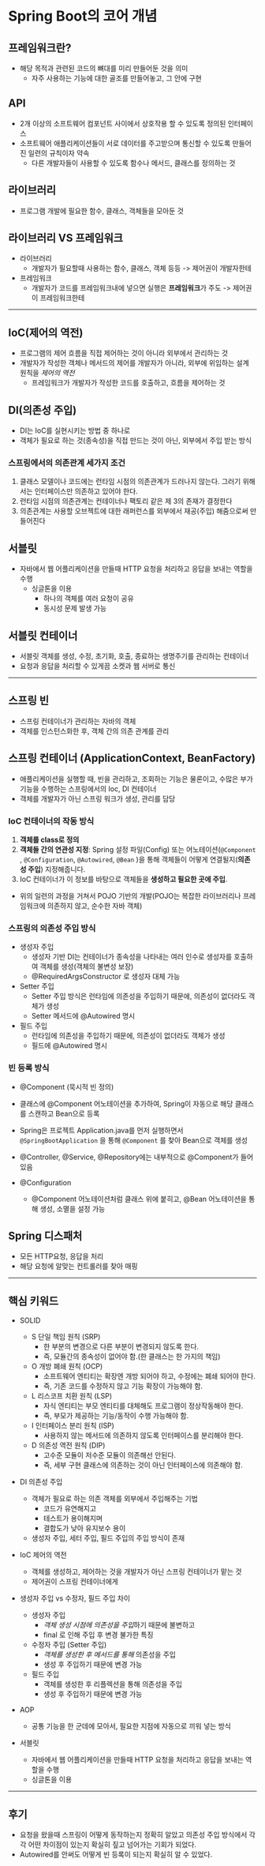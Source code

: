 # Spring Boot의 코어 개념

## 프레임워크란? 
- 해당 목적과 관련된 코드의 뼈대를 미리 만들어둔 것을 의미
  - 자주 사용하는 기능에 대한 골조를 만들어놓고, 그 안에 구현

## API
- 2개 이상의 소프트웨어 컴포넌트 사이에서 상호작용 할 수 있도록 정의된 인터페이스
- 소프트웨어 애플리케이션들이 서로 데이터를 주고받으며 통신할 수 있도록 만들어진 일련의 규칙이자 약속
  - 다른 개발자들이 사용할 수 있도록 함수나 메서드, 클래스를 정의하는 것

## 라이브러리
- 프로그램 개발에 필요한 함수, 클래스, 객체들을 모아둔 것

## 라이브러리 VS 프레임워크
- 라이브러리
  - 개발자가 필요할때 사용하는 함수, 클래스, 객체 등등 -> 제어권이 개발자한테
- 프레임워크
  - 개발자가 코드를 프레임워크내에 넣으면 실행은 **프레임워크**가 주도 -> 제어권이 프레임워크한테


---

## IoC(제어의 역전)
- 프로그램의 제어 흐름을 직접 제어하는 것이 아니라 외부에서 관리하는 것
- 개발자가 작성한 객체나 메서드의 제어를 개발자가 아니라, 외부에 위임하는 설계 원칙을 *제어의 역전*
  - 프레임워크가 개발자가 작성한 코드를 호출하고, 흐름을 제어하는 것

## DI(의존성 주입)
- DI는 IoC를 실현시키는 방법 중 하나로
- 객체가 필요로 하는 것(종속성)을 직접 만드는 것이 아닌, 외부에서 주입 받는 방식

### 스프링에서의 의존관계 세가지 조건
1. 클래스 모델이나 코드에는 런타임 시점의 의존관계가 드러나지 않는다. 그러기 위해서는 인터페이스만 의존하고 있어야 한다.
2. 런타임 시점의 의존관계는 컨테이너나 팩토리 같은 제 3의 존재가 결정한다
3. 의존관계는 사용할 오브젝트에 대한 래퍼런스를 외부에서 재공(주입) 해줌으로써 만들어진다

## 서블릿
- 자바에서 웹 어플리케이션을 만들때 HTTP 요청을 처리하고 응답을 보내는 역할을 수행
  - 싱글톤을 이용
    - 하나의 객체를 여러 요청이 공유
    - 동시성 문제 발생 가능

## 서블릿 컨테이너
- 서블릿 객체를 생성, 수정, 초기화, 호출, 종료하는 생명주기를 관리하는 컨테이너
- 요청과 응답을 처리할 수 있게끔 소켓과 웹 서버로 통신

---

## 스프링 빈
- 스프링 컨테이너가 관리하는 자바의 객체
- 객체를 인스턴스화한 후, 객체 간의 의존 관계를 관리

## 스프링 컨테이너 (ApplicationContext, BeanFactory)
- 애플리케이션을 실행할 때, 빈을 관리하고, 조회하는 기능은 물론이고, 수많은 부가기능을 수행하는 스프링에서의 Ioc, DI 컨테이너
- 객체를 개발자가 아닌 스프링 워크가 생성, 관리를 담당

### IoC 컨테이너의 작동 방식
1. **객체를 class로 정의**
2. **객체들 간의 연관성 지정**: Spring 설정 파일(Config) 또는 어노테이션(`@Component` , `@Configuration`, `@Autowired`, `@Bean` )을 통해 객체들이 어떻게 연결될지(**의존성 주입**) 지정해줍니다.
3. IoC 컨테이너가 이 정보를 바탕으로 객체들을 **생성하고 필요한 곳에 주입**.
- 위의 일련의 과정을 거쳐서 POJO 기반의 개발(POJO는 복잡한 라이브러리나 프레임워크에 의존하지 않고, 순수한 자바 객체)

### 스프링의 의존성 주입 방식
- 생성자 주입
  - 생성자 기반 DI는 컨테이너가 종속성을 나타내는 여러 인수로 생성자를 호출하여 객체를 생성(객체의 불변성 보장)
  - @RequiredArgsConstructor 로 생성자 대체 가능
- Setter 주입
  - Setter 주입 방식은 런타임에 의존성을 주입하기 때문에, 의존성이 없더라도 객체가 생성
  - Setter 메서드에 @Autowired 명시
- 필드 주입
  - 런타임에 의존성을 주입하기 때문에, 의존성이 없더라도 객체가 생성
  - 필드에 @Autowired 명시

### 빈 등록 방식
- @Component (묵시적 빈 정의)
- 클래스에 @Component 어노테이션을 추가하여, Spring이 자동으로 해당 클래스를 스캔하고 Bean으로 등록
- Spring은 프로젝트 Application.java를 먼저 실행하면서 `@SpringBootApplication` 을 통해 `@Component` 를 찾아 Bean으로 객체를 생성
- @Controller, @Service, @Repository에는 내부적으로 @Component가 들어있음

- @Configuration
  - @Component 어노테이션처럼 클래스 위에 붙히고, @Bean 어노테이션을 통해 생성, 소멸을 설정 가능

## Spring 디스패처
- 모든 HTTP요청, 응답을 처리
- 해당 요청에 알맞는 컨트롤러를 찾아 매핑


---


## 핵심 키워드
- SOLID
  - S 단일 책임 원칙 (SRP)
    - 한 부분의 변경으로 다른 부분이 변경되지 않도록 한다.
    - 즉, 모듈간의 종속성이 없어야 함.(한 클래스는 한 가지의 책임)
  - O 개방 폐쇄 원칙 (OCP)
    - 소프트웨어 엔티티는 확장엔 개방 되어야 하고, 수정에는 폐쇄 되어야 한다.
    - 즉, 기존 코드를 수정하지 않고 기능 확장이 가능해야 함.
  - L 리스코프 치환 원칙 (LSP)
    - 자식 엔티티는 부모 엔티티를 대체해도 프로그램이 정상작동해야 한다.
    - 즉, 부모가 제공하는 기능/동작이 수행 가능해야 함.
  - I 인터페이스 분리 원칙 (ISP)
    - 사용하지 않는 메서드에 의존하지 않도록 인터페이스를 분리해야 한다.
  - D 의존성 역전 원칙 (DIP)
    - 고수준 모듈이 저수준 모듈이 의존해선 안된다.
    - 즉, 세부 구현 클래스에 의존하는 것이 아닌 인터페이스에 의존해야 함.

- DI 의존성 주입
  - 객체가 필요로 하는 의존 객체를 외부에서 주입해주는 기법
    - 코드가 유연해지고
    - 테스트가 용이해지며
    - 결합도가 낮아 유지보수 용이
  - 생성자 주입, 세터 주입, 필드 주입의 주입 방식이 존재

- IoC 제어의 역전
  - 객체를 생성하고, 제어하는 것을 개발자가 아닌 스프링 컨테이너가 맡는 것
  - 제어권이 스프링 컨테이너에게

- 생성자 주입 vs 수정자, 필드 주입 차이
  - 생성자 주입
    - *객체 생성 시점에 의존성을 주입*하기 때문에 불변하고
    - final 로 인해 주입 후 변경 불가한 특징
  - 수정자 주입 (Setter 주입)
    - *객체를 생성한 후 메서드를 통해* 의존성을 주입
    - 생성 후 주입하기 때문에 변경 가능
  - 필드 주입
    - 객체를 생성한 후 리플렉션을 통해 의존성을 주입
    - 생성 후 주입하기 때문에 변경 가능

- AOP
  - 공통 기능을 한 군데에 모아서, 필요한 지점에 자동으로 끼워 넣는 방식

- 서블릿
  - 자바에서 웹 어플리케이션을 만들때 HTTP 요청을 처리하고 응답을 보내는 역할을 수행
  - 싱글톤을 이용


---


## 후기
- 요청을 왔을때 스프링이 어떻게 동작하는지 정확히 알았고 의존성 주입 방식에서 각각 어떤 차이점이 있는지 확실히 짚고 넘어가는 기회가 되었다.
- Autowired를 안써도 어떻게 빈 등록이 되는지 확실히 알 수 있었다.
